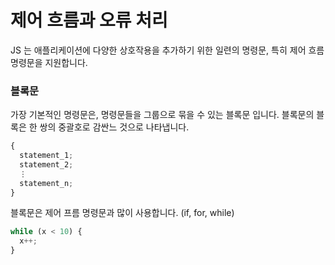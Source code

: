 # 제어 흐름과 오류 처리

JS 는 애플리케이션에 다양한 상호작용을 추가하기 위한 일련의 명령문, 특히 제어 흐름 명령문을 지원합니다.

### 블록문

가장 기본적인 명령문은, 명령문들을 그룹으로 묶을 수 있는 블록문 입니다. 블록문의 블록은 한 쌍의 중괄호로 감싼느 것으로 나타냅니다.

```js
{
  statement_1;
  statement_2;
  ⋮
  statement_n;
}
```

블록문은 제어 프름 명령문과 많이 사용합니다. (if, for, while)

```js
while (x < 10) {
  x++;
}
```